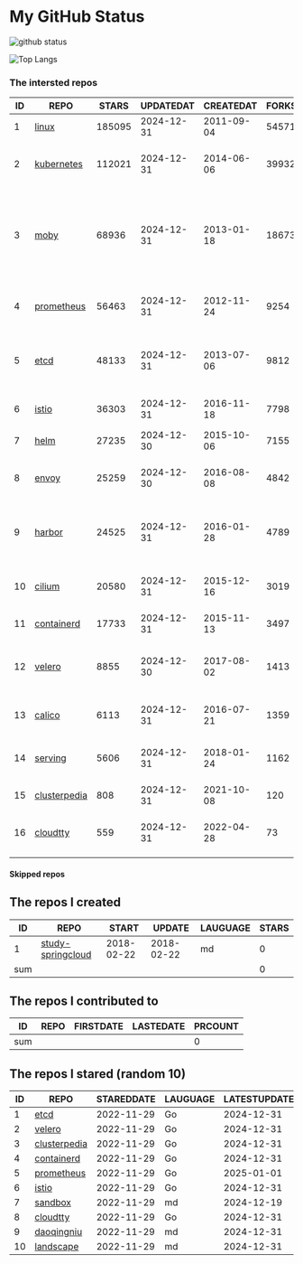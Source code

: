 # My GitHub Status

<img src="https://github-readme-stats-1.yihong0618.vercel.app/api?username=daoqingniu&show_icons=true&&&hide_title=true&count_private=true" alt="github status" />

![Top Langs](https://github-readme-stats-1.yihong0618.vercel.app/api/top-langs/?username=daoqingniu&layout=compact)

<!--START_SECTION:github_repos-->
### The intersted repos
| ID |                              REPO                               | STARS  | UPDATEDAT  | CREATEDAT  | FORKSCOUNT |                                                DESCRIPTIONS                                                |
|----|-----------------------------------------------------------------|--------|------------|------------|------------|------------------------------------------------------------------------------------------------------------|
|  1 | [linux](https://github.com/torvalds/linux)                      | 185095 | 2024-12-31 | 2011-09-04 |      54571 | Linux kernel source tree                                                                                   |
|  2 | [kubernetes](https://github.com/kubernetes/kubernetes)          | 112021 | 2024-12-31 | 2014-06-06 |      39932 | Production-Grade Container Scheduling and Management                                                       |
|  3 | [moby](https://github.com/moby/moby)                            |  68936 | 2024-12-31 | 2013-01-18 |      18673 | The Moby Project - a collaborative project for the container ecosystem to assemble container-based systems |
|  4 | [prometheus](https://github.com/prometheus/prometheus)          |  56463 | 2024-12-31 | 2012-11-24 |       9254 | The Prometheus monitoring system and time series database.                                                 |
|  5 | [etcd](https://github.com/etcd-io/etcd)                         |  48133 | 2024-12-31 | 2013-07-06 |       9812 | Distributed reliable key-value store for the most critical data of a distributed system                    |
|  6 | [istio](https://github.com/istio/istio)                         |  36303 | 2024-12-31 | 2016-11-18 |       7798 | Connect, secure, control, and observe services.                                                            |
|  7 | [helm](https://github.com/helm/helm)                            |  27235 | 2024-12-30 | 2015-10-06 |       7155 | The Kubernetes Package Manager                                                                             |
|  8 | [envoy](https://github.com/envoyproxy/envoy)                    |  25259 | 2024-12-30 | 2016-08-08 |       4842 | Cloud-native high-performance edge/middle/service proxy                                                    |
|  9 | [harbor](https://github.com/goharbor/harbor)                    |  24525 | 2024-12-31 | 2016-01-28 |       4789 | An open source trusted cloud native registry project that stores, signs, and scans content.                |
| 10 | [cilium](https://github.com/cilium/cilium)                      |  20580 | 2024-12-31 | 2015-12-16 |       3019 | eBPF-based Networking, Security, and Observability                                                         |
| 11 | [containerd](https://github.com/containerd/containerd)          |  17733 | 2024-12-31 | 2015-11-13 |       3497 | An open and reliable container runtime                                                                     |
| 12 | [velero](https://github.com/vmware-tanzu/velero)                |   8855 | 2024-12-30 | 2017-08-02 |       1413 | Backup and migrate Kubernetes applications and their persistent volumes                                    |
| 13 | [calico](https://github.com/projectcalico/calico)               |   6113 | 2024-12-31 | 2016-07-21 |       1359 | Cloud native networking and network security                                                               |
| 14 | [serving](https://github.com/knative/serving)                   |   5606 | 2024-12-31 | 2018-01-24 |       1162 | Kubernetes-based, scale-to-zero, request-driven compute                                                    |
| 15 | [clusterpedia](https://github.com/clusterpedia-io/clusterpedia) |    808 | 2024-12-31 | 2021-10-08 |        120 | The Encyclopedia of Kubernetes clusters                                                                    |
| 16 | [cloudtty](https://github.com/cloudtty/cloudtty)                |    559 | 2024-12-31 | 2022-04-28 |         73 | A Friendly Kubernetes CloudShell (Web Terminal) !                                                          |



#### Skipped repos
<!--END_SECTION:github_repos-->

<!--START_SECTION:my_github-->
## The repos I created
| ID  |                                 REPO                                 |   START    |   UPDATE   | LAUGUAGE | STARS |
|-----|----------------------------------------------------------------------|------------|------------|----------|-------|
|   1 | [study-springcloud](https://github.com/daoqingniu/study-springcloud) | 2018-02-22 | 2018-02-22 | md       |     0 |
| sum |                                                                      |            |            |          |     0 |

## The repos I contributed to
| ID  | REPO | FIRSTDATE | LASTEDATE | PRCOUNT |
|-----|------|-----------|-----------|---------|
| sum |      |           |           |       0 |

## The repos I stared (random 10)
| ID |                              REPO                               | STAREDDATE | LAUGUAGE | LATESTUPDATE |
|----|-----------------------------------------------------------------|------------|----------|--------------|
|  1 | [etcd](https://github.com/etcd-io/etcd)                         | 2022-11-29 | Go       | 2024-12-31   |
|  2 | [velero](https://github.com/vmware-tanzu/velero)                | 2022-11-29 | Go       | 2024-12-31   |
|  3 | [clusterpedia](https://github.com/clusterpedia-io/clusterpedia) | 2022-11-29 | Go       | 2024-12-31   |
|  4 | [containerd](https://github.com/containerd/containerd)          | 2022-11-29 | Go       | 2024-12-31   |
|  5 | [prometheus](https://github.com/prometheus/prometheus)          | 2022-11-29 | Go       | 2025-01-01   |
|  6 | [istio](https://github.com/istio/istio)                         | 2022-11-29 | Go       | 2024-12-31   |
|  7 | [sandbox](https://github.com/cncf/sandbox)                      | 2022-11-29 | md       | 2024-12-19   |
|  8 | [cloudtty](https://github.com/cloudtty/cloudtty)                | 2022-11-29 | Go       | 2024-12-31   |
|  9 | [daoqingniu](https://github.com/daoqingniu/daoqingniu)          | 2022-11-29 | md       | 2024-12-31   |
| 10 | [landscape](https://github.com/cncf/landscape)                  | 2022-11-29 | md       | 2024-12-31   |

<!--END_SECTION:my_github-->
